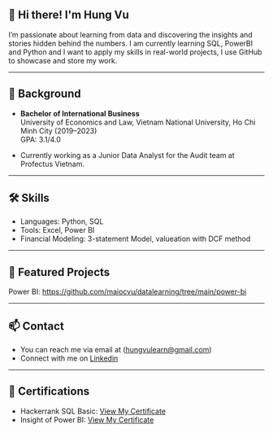 ## 👋 Hi there! I'm Hung Vu
I’m passionate about learning from data and discovering the insights and stories hidden behind the numbers. I am currently learning SQL, PowerBI and Python and I want to apply my skills in real-world projects, I use GitHub to showcase and store my work.

---

## 📖 Background
- **Bachelor of International Business**  
  University of Economics and Law, Vietnam National University, Ho Chi Minh City (2019–2023)  
  GPA: 3.1/4.0

- Currently working as a Junior Data Analyst for the Audit team at Profectus Vietnam.

---
## 🛠️ Skills
- Languages: Python, SQL
- Tools: Excel, Power BI
- Financial Modeling: 3-statement Model, valueation with DCF method

---
## 🚀 Featured Projects
Power BI: https://github.com/maiocvu/datalearning/tree/main/power-bi

---
## 📫 Contact
- You can reach me via email at (hungvulearn@gmail.com)
- Connect with me on [Linkedin](https://www.linkedin.com/in/vutranhung/)

---
## 🏅 Certifications
- Hackerrank SQL Basic: [View My Certificate](https://github.com/maicovu/maicovu/blob/main/Certification/Hackerrank%20SQL%20Basic.pdf)
- Insight of Power BI: [View My Certificate](https://github.com/maicovu/maicovu/blob/main/Certification/Insight%20of%20Power%20BI.pdf)




<!--
**hungvucoding/hungvucoding** is a ✨ _special_ ✨ repository because its `README.md` (this file) appears on your GitHub profile.

Here are some ideas to get you started:

- 🔭 I’m currently working on ...
- 🌱 I’m currently learning ...
- 👯 I’m looking to collaborate on ...
- 🤔 I’m looking for help with ...
- 💬 Ask me about ...
- 📫 How to reach me: ...
- 😄 Pronouns: ...
- ⚡ Fun fact: ...
-->
